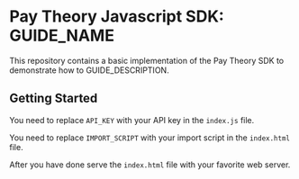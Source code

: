# Pay Theory Javascript SDK: GUIDE_NAME

This repository contains a basic implementation of the Pay Theory SDK to demonstrate how to GUIDE_DESCRIPTION.

## Getting Started

You need to replace `API_KEY` with your API key in the `index.js` file.

You need to replace `IMPORT_SCRIPT` with your import script in the `index.html` file.

After you have done serve the `index.html` file with your favorite web server.